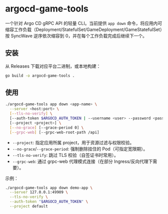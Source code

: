 # argocd-game-tools

一个针对 Argo CD gRPC API 的轻量 CLI。当前提供 `app down` 命令，将应用内可缩容工作负载（Deployment/StatefulSet/GameDeployment/GameStatefulSet）按 SyncWave 逆序依次缩容到 0，并在每个工作负载完成后继续下一个。

## 安装

从 Releases 下载对应平台二进制，或本地构建：

```bash
go build -o argocd-game-tools .
```

## 使用

```bash
./argocd-game-tools app down <app-name> \
  --server <host:port> \
  [--tls-no-verify] \
  [--auth-token $ARGOCD_AUTH_TOKEN | --username <user> --password <pass>] \
  [--project <project>] \
  [--no-grace] [--grace-period 0] \
  [--grpc-web] [--grpc-web-root-path /api]
```

- `--project`: 指定应用所属 project，用于资源过滤与权限校验。
- `--no-grace`/`--grace-period`: 强制删除挂住的 Pod（可指定宽限期）。
- `--tls-no-verify`: 跳过 TLS 校验（自签证书时常用）。
- `--grpc-web`: 通过 grpc-web 代理模式连接（在部分 Ingress/反向代理下需要）。

示例：

```bash
./argocd-game-tools app down demo-app \
  --server 127.0.0.1:49909 \
  --tls-no-verify \
  --auth-token "$ARGOCD_AUTH_TOKEN" \
  --project default
```
